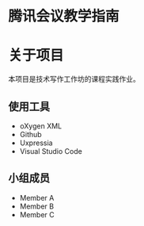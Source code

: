# 腾讯会议教学指南

# 关于项目

本项目是技术写作工作坊的课程实践作业。

## 使用工具

- oXygen XML
- Github
- Uxpressia
- Visual Studio Code

## 小组成员

- Member A
- Member B
- Member C
